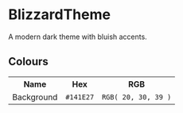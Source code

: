 # BlizzardTheme
A modern dark theme with bluish accents.


## Colours
<table align="center">
<tr>
  <th>Name</th>
  <th>Hex</th>
  <th>RGB</th>
</tr>
<tr>
  <td>Background</td>
  <td><code>#141E27</code></td>
  <td><code>RGB( 20, 30, 39 )</code></td>
</tr>
</table>
